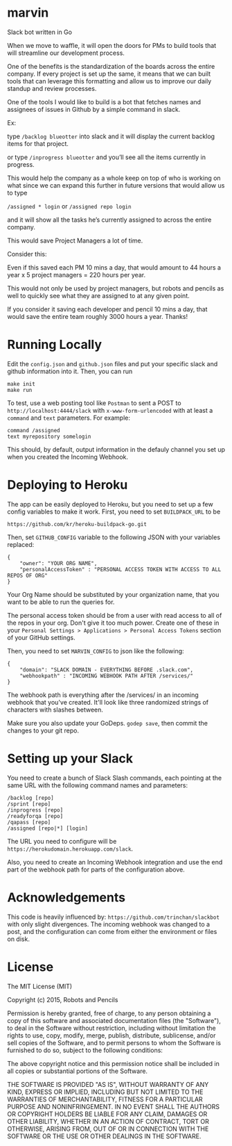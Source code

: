 # marvin
Slack bot written in Go

When we move to waffle, it will open the doors for PMs to build tools that will streamline our development process.

One of the benefits is the standardization of the boards across the entire company.  If every project is set up the same, it means that we can built tools that can leverage this formatting and allow us to improve our daily standup and review processes.

One of the tools I would like to build is a bot that fetches names and assignees of issues in Github by a simple command in slack.

Ex:

type `/backlog blueotter` into slack and it will display the current backlog items for that project.


or type `/inprogress blueotter` and you’ll see all the items currently in progress.

This would help the company as a whole keep on top of who is working on what since we can expand this further in future versions that would allow us to type

```/assigned * login```
or
```/assigned repo login```

and it will show all the tasks he’s currently assigned to across the entire company.


This would save Project Managers a lot of time.

Consider this:

Even if this saved each PM 10 mins a day, that would amount to 44 hours a year x 5 project managers = 220 hours per year.

This would not only be used by project managers, but robots and pencils as well to quickly see what they are assigned to at any given point.

If you consider it saving each developer and pencil 10 mins a day, that would save the entire team roughly 3000 hours a year.
Thanks!

# Running Locally

Edit the `config.json` and `github.json` files and put your specific slack and github information into it. Then, you can run

```
make init
make run
```

To test, use a web posting tool like `Postman` to sent a POST to `http://localhost:4444/slack` with `x-www-form-urlencoded` with at least a `command` and `text` parameters. For example:

```
command /assigned
text myrepository somelogin
```

This should, by default, output information in the defauly channel you set up when you created the Incoming Webhook.

# Deploying to Heroku

The app can be easily deployed to Heroku, but you need to set up a few config variables to make it work. First, you need to set `BUILDPACK_URL` to be 

```
https://github.com/kr/heroku-buildpack-go.git
```

Then, set `GITHUB_CONFIG` variable to the following JSON with your variables replaced:

```
{ 
	"owner": "YOUR ORG NAME", 
  	"personalAccessToken" : "PERSONAL ACCESS TOKEN WITH ACCESS TO ALL REPOS OF ORG" 
}
```
Your Org Name should be substituted by your organization name, that you want to be able to run the queries for.

The personal access token should be from a user with read access to all of the repos in your org. Don't give it too much power. Create one of these in your `Personal Settings > Applications > Personal Access Tokens` section of your GitHub settings.

Then, you need to set `MARVIN_CONFIG` to json like the following:

```
{
	"domain": "SLACK DOMAIN - EVERYTHING BEFORE .slack.com", 
	"webhookpath" : "INCOMING WEBHOOK PATH AFTER /services/"
}
```

The webhook path is everything after the /services/ in an incoming webhook that you've created. It'll look like three randomized strings of characters with slashes between.

Make sure you also update your GoDeps. `godep save`, then commit the changes to your git repo.

# Setting up your Slack

You need to create a bunch of Slack Slash commands, each pointing at the same URL with the following command names and parameters:

```
/backlog [repo]
/sprint [repo]
/inprogress [repo]
/readyforqa [repo]
/qapass [repo]
/assigned [repo|*] [login]
```

The URL you need to configure will be `https://herokudomain.herokuapp.com/slack`.

Also, you need to create an Incoming Webhook integration and use the end part of the webhook path for parts of the configuration above.

# Acknowledgements

This code is heavily influenced by: `https://github.com/trinchan/slackbot` with only slight divergences. The incoming webhook was changed to a post, and the configuration can come from either the environment or files on disk.

# License

The MIT License (MIT)

Copyright (c) 2015, Robots and Pencils

Permission is hereby granted, free of charge, to any person obtaining a copy
of this software and associated documentation files (the "Software"), to deal
in the Software without restriction, including without limitation the rights
to use, copy, modify, merge, publish, distribute, sublicense, and/or sell
copies of the Software, and to permit persons to whom the Software is
furnished to do so, subject to the following conditions:

The above copyright notice and this permission notice shall be included in
all copies or substantial portions of the Software.

THE SOFTWARE IS PROVIDED "AS IS", WITHOUT WARRANTY OF ANY KIND, EXPRESS OR
IMPLIED, INCLUDING BUT NOT LIMITED TO THE WARRANTIES OF MERCHANTABILITY,
FITNESS FOR A PARTICULAR PURPOSE AND NONINFRINGEMENT. IN NO EVENT SHALL THE
AUTHORS OR COPYRIGHT HOLDERS BE LIABLE FOR ANY CLAIM, DAMAGES OR OTHER
LIABILITY, WHETHER IN AN ACTION OF CONTRACT, TORT OR OTHERWISE, ARISING FROM,
OUT OF OR IN CONNECTION WITH THE SOFTWARE OR THE USE OR OTHER DEALINGS IN
THE SOFTWARE.

